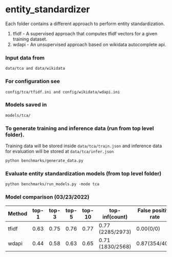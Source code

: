 # entity_standardizer
Each folder contains a different approach to perform entity standardization.

1. tfidf - A supervised approach that computes tfidf vectors for a given training dataset.
2. wdapi - An unsupervised approach based on wikidata autocomplete api.

### Input data from
 ``data/tca and data/wikidata``
 
### For configuration see 
 ``config/tca/tfidf.ini and config/wikidata/wdapi.ini``

### Models saved in 
  ``models/tca/``

### To generate training and inference data (run from top level folder). 
Training data will be stored inside ``data/tca/train.json`` and inference data for evaluation will 
be stored at ``data/tca/infer.json``

```
python benchmarks/generate_data.py
```

### Evaluate entity standardization models (from top level folder)

```
python benchmarks/run_models.py -mode tca
```

### Model comparison (03/23/2022)
<p><table> <thead> 
<tr><th>Method</th><th>top-1</th><th>top-3</th><th>top-5</th><th>top-10</th><th>top-inf(count)</th><th>False positive rate</th><th>Runtime (on cpu)</th></tr> 
</thead> <tbody> 
<tr><td>tfidf</td><td>0.63</td><td>0.75</td><td>0.76</td><td>0.77</td><td>0.77 (2285/2973)</td><td>0.00(0/0)</td><td>58.49s</td></tr> 
<tr><td>wdapi</td><td>0.44</td><td>0.58</td><td>0.63</td><td>0.65</td><td>0.71 (1830/2568)</td><td>0.87(354/405)</td><td>2483.35s</td></tr> 
</tbody> </table></p>
